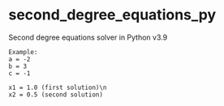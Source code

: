 # second_degree_equations_py
Second degree equations solver in Python v3.9

    Example: 
    a = -2
    b = 3
    c = -1 
  
    x1 = 1.0 (first solution)\n
    x2 = 0.5 (second solution)
